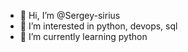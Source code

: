 - 👋 Hi, I’m @Sergey-sirius
- 👀 I’m interested in python, devops, sql
- 🌱 I’m currently learning python

<!---
Sergey-sirius/Sergey-sirius is a ✨ special ✨ repository because its `README.md` (this file) appears on your GitHub profile.
You can click the Preview link to take a look at your changes.
--->
